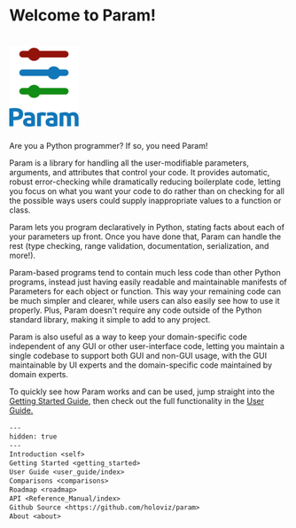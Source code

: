 # Welcome to Param!

<h1><img src="_static/logo_stacked.png" width="125"></h1>

Are you a Python programmer? If so, you need Param!

Param is a library for handling all the user-modifiable parameters, arguments, and attributes that control your code. It provides automatic, robust error-checking while dramatically reducing boilerplate code, letting you focus on what you want your code to do rather than on checking for all the possible ways users could supply inappropriate values to a function or class.

Param lets you program declaratively in Python, stating facts about each of your parameters up front. Once you have done that, Param can handle the rest (type checking, range validation, documentation, serialization, and more!). 

Param-based programs tend to contain much less code than other Python programs, instead just having easily readable and maintainable manifests of Parameters for each object or function.  This way your remaining code can be much simpler and clearer, while users can also easily see how to use it properly. Plus, Param doesn't require any  code outside of the Python standard library, making it simple to add to any project. 

Param is also useful as a way to keep your domain-specific code independent of any GUI or other user-interface code, letting you maintain a single codebase to support both GUI and non-GUI usage, with the GUI maintainable by UI experts and the domain-specific code maintained by domain experts.

To quickly see how Param works and can be used, jump straight into the [Getting Started Guide](getting_started), then check out the full functionality in the [User Guide.](user_guide/index)

```{toctree}
---
hidden: true
---
Introduction <self>
Getting Started <getting_started>
User Guide <user_guide/index>
Comparisons <comparisons>
Roadmap <roadmap>
API <Reference_Manual/index>
Github Source <https://github.com/holoviz/param>
About <about>
```
